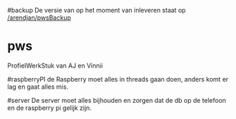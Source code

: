 #backup
De versie van op het moment van inleveren staat op [/arendjan/pwsBackup](https://github.com/arendjan/PWSBackup)
# pws
ProfielWerkStuk van AJ en Vinnii


#raspberryPI
de Raspberry moet alles in threads gaan doen, anders komt er lag en gaat alles mis.

#server
De server moet alles bijhouden en zorgen dat de db op de telefoon en de raspberry pi gelijk zijn.
